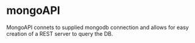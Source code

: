 # mongoAPI

MongoAPI connets to supplied mongodb connection and allows for easy creation of a REST server to query the DB.